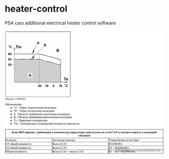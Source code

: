 # heater-control

PSA cars additional electrical heater control software

![algorithm](https://github.com/kolabse/heater-control/blob/main/heater.jpg?raw=true)
